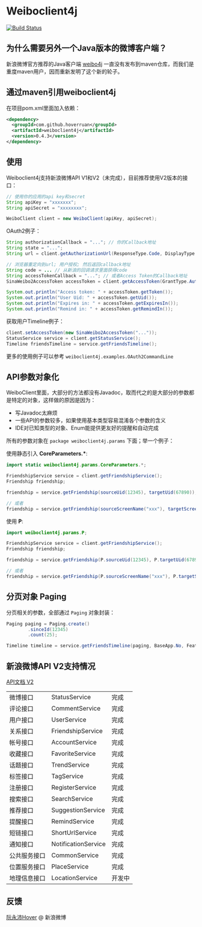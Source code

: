 Weiboclient4j
=============

[![Build Status](https://travis-ci.org/hoverruan/weiboclient4j.png?branch=master)](https://travis-ci.org/hoverruan/weiboclient4j)

为什么需要另外一个Java版本的微博客户端？
----------------------------------

新浪微博官方推荐的Java客户端 [weibo4j](http://code.google.com/p/weibo4j/) 一直没有发布到maven仓库，而我们是重度maven用户，因而重新发明了这个新的轮子。

通过maven引用weiboclient4j
-------------------------

在项目pom.xml里面加入依赖：

```xml
<dependency>
  <groupId>com.github.hoverruan</groupId>
  <artifactId>weiboclient4j</artifactId>
  <version>0.4.3</version>
</dependency>
```

使用
----

Weiboclient4j支持新浪微博API V1和V2（未完成），目前推荐使用V2版本的接口：

```java
// 使用你的应用的api key和secret
String apiKey = "xxxxxxx";
String apiSecret = "xxxxxxxx";

WeiboClient client = new WeiboClient(apiKey, apiSecret);
```

OAuth2例子：

```java
String authorizationCallback = "..."; // 你的Callback地址
String state = "...";
String url = client.getAuthorizationUrl(ResponseType.Code, DisplayType.Default, state, authorizationCallback);

// 浏览器重定向到url; 用户授权; 然后返回callback地址
String code = ... // 从新浪的回调请求里面获得code
String accessTokenCallback = "..."; // 或者Access Token的Callback地址
SinaWeibo2AccessToken accessToken = client.getAccessToken(GrantType.AuthorizationCode, code, state, accessTokenCallback);

System.out.println("Access token: " + accessToken.getToken());
System.out.println("User Uid: " + accessToken.getUid());
System.out.println("Expires in: " + accessToken.getExpiresIn());
System.out.println("Remind in: " + accessToken.getRemindIn());
```

获取用户Timeline例子：

```java
client.setAccessToken(new SinaWeibo2AccessToken("..."));
StatusService service = client.getStatusService();
Timeline friendsTimeline = service.getFriendsTimeline();
```

更多的使用例子可以参考 `weiboclient4j.examples.OAuth2CommandLine`

API参数对象化
------------

WeiboClient里面，大部分的方法都没有Javadoc，取而代之的是大部分的参数都是特定的对象，这样做的原因是因为：

- 写Javadoc太麻烦
- 一些API的参数较多，如果使用基本类型容易混淆各个参数的含义
- IDE对已知类型的对象、Enum能提供更友好的提醒和自动完成

所有的参数对象在 `package weiboclient4j.params` 下面；举一个例子：

使用静态引入 **CoreParameters.\***:

```java
import static weiboclient4j.params.CoreParameters.*;

FriendshipService service = client.getFriendshipService();
Friendship friendship;

friendship = service.getFriendship(sourceUid(12345), targetUid(67890));

// 或者
friendship = service.getFriendship(sourceScreenName("xxx"), targetScreenName("yyy"));
```

使用 **P**:

```java
import weiboclient4j.params.P;

FriendshipService service = client.getFriendshipService();
Friendship friendship;

friendship = service.getFriendship(P.sourceUid(12345), P.targetUid(67890));

// 或者
friendship = service.getFriendship(P.sourceScreenName("xxx"), P.targetScreenName("yyy"));
```

分页对象 Paging
--------------

分页相关的参数，全部通过 `Paging` 对象封装：

```java
Paging paging = Paging.create()
        .sinceId(12345)
        .count(25);

Timeline timeline = service.getFriendsTimeline(paging, BaseApp.No, Feature.All); // 后两个参数可省略
```

新浪微博API V2支持情况
--------------------

[API文档 V2](http://open.weibo.com/wiki/API%E6%96%87%E6%A1%A3_V2)

<table>
<tr><td>微博接口</td><td>StatusService</td><td>完成</td></tr>
<tr><td>评论接口</td><td>CommentService</td><td>完成</td></tr>
<tr><td>用户接口</td><td>UserService</td><td>完成</td></tr>
<tr><td>关系接口</td><td>FriendshipService</td><td>完成</td></tr>
<tr><td>帐号接口</td><td>AccountService</td><td>完成</td></tr>
<tr><td>收藏接口</td><td>FavoriteService</td><td>完成</td></tr>
<tr><td>话题接口</td><td>TrendService</td><td>完成</td></tr>
<tr><td>标签接口</td><td>TagService</td><td>完成</td></tr>
<tr><td>注册接口</td><td>RegisterService</td><td>完成</td></tr>
<tr><td>搜索接口</td><td>SearchService</td><td>完成</td></tr>
<tr><td>推荐接口</td><td>SuggestionService</td><td>完成</td></tr>
<tr><td>提醒接口</td><td>RemindService</td><td>完成</td></tr>
<tr><td>短链接口</td><td>ShortUrlService</td><td>完成</td></tr>
<tr><td>通知接口</td><td>NotificationService</td><td>完成</td></tr>
<tr><td>公共服务接口</td><td>CommonService</td><td>完成</td></tr>
<tr><td>位置服务接口</td><td>PlaceService</td><td>完成</td></tr>
<tr><td>地理信息接口</td><td>LocationService</td><td>开发中</td></tr>
</table>

反馈
----

[阮永沛Hover](http://weibo.com/hoverruan) @ 新浪微博
